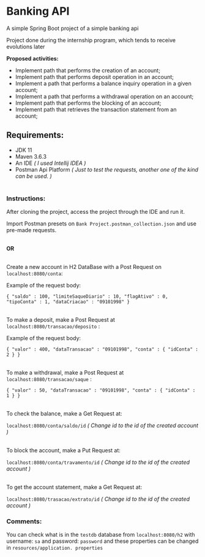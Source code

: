 # Banking API

A simple Spring Boot project of a simple banking api <br>

Project done during the internship program, which tends to receive evolutions later <br>

**Proposed activities:**<br>

* Implement path that performs the creation of an account;
* Implement path that performs deposit operation in an account;
* Implement a path that performs a balance inquiry operation in a given account;
* Implement a path that performs a withdrawal operation on an account;
* Implement path that performs the blocking of an account;
* Implement path that retrieves the transaction statement from an account;


## Requirements: <br>

* JDK 11
* Maven 3.6.3
* An IDE *( I used Intellij IDEA )*
* Postman Api Platform *( Just to test the requests, another one of the kind can be used. )*
<br> <br>


### Instructions: <br>

After cloning the project, access the project through the IDE and run it.

Import Postman presets on `Bank Project.postman_collection.json` and use pre-made requests.

<br> **OR** <br>

<br> Create a new account in H2 DataBase with a Post Request on `localhost:8080/conta`:

Example of the request body:

`{
    "saldo" : 100,
    "limiteSaqueDiario" : 10,
    "flagAtivo" : 0,
    "tipoConta" : 1,
    "dataCriacao" : "09101998"
}`

<br> To make a deposit, make a Post Request at `localhost:8080/transacao/deposito` :

Example of the request body:

`{
    "valor" : 400,
    "dataTransacao" : "09101998",
    "conta" : {
        "idConta" : 2
    }
}`

<br> To make a withdrawal, make a Post Request at `localhost:8080/transacao/saque` :

`{
    "valor" : 50,
    "dataTransacao" : "09101998",
    "conta" : {
        "idConta" : 1
    }
}`

<br>To check the balance, make a Get Request at:

`localhost:8080/conta/saldo/id` *( Change id to the id of the created account )*

<br>To block the account, make a Put Request at:

`localhost:8080/conta/travamento/id` *( Change id to the id of the created account )*

<br>To get the account statement, make a Get Request at:

`localhost:8080/trasacao/extrato/id` *( Change id to the id of the created account )*

### Comments: <br>

You can check what is in the `testdb` database from `localhost:8080/h2` with username: `sa` and password: `password` and these properties can be changed in `resources/application. properties`

